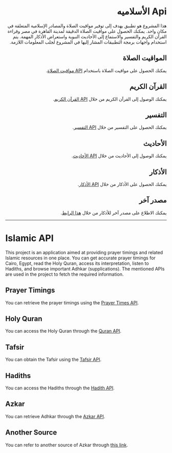 <div dir="rtl">

#  Api الأسلاميه 
  
هذا المشروع هو تطبيق يهدف إلى توفير مواقيت الصلاة والمصادر الإسلامية المتعلقة في مكان واحد. يمكنك الحصول على مواقيت الصلاة الدقيقة لمدينة القاهرة في مصر وقراءة القرآن الكريم والتفسير والاستماع إلى الأحاديث النبوية واستعراض الأذكار المهمة. يتم استخدام واجهات برمجة التطبيقات المشار إليها في المشروع لجلب المعلومات اللازمة.

## المواقيت الصلاة

يمكنك الحصول على مواقيت الصلاة باستخدام [API مواقيت الصلاة](https://api.aladhan.com/v1/timingsByCity?city=cairo&country=egypt&method=8).

## القرآن الكريم

يمكنك الوصول إلى القرآن الكريم من خلال [API القرآن الكريم](http://api.alquran.cloud/v1/surah/114).

## التفسير

يمكنك الحصول على التفسير من خلال [API التفسير](https://quranenc.com/api/v1/translation/sura/arabic_moyassar/114).

## الأحاديث

يمكنك الوصول إلى الأحاديث من خلال [API الأحاديث](https://hadis-api-id.vercel.app/hadith/abu-dawud?page=2&limit=300).

## الأذكار

يمكنك الحصول على الأذكار من خلال [API الأذكار](https://raw.githubusercontent.com/nawafalqari/azkar-api/56df51279ab6eb86dc2f6202c7de26c8948331c1/azkar.json).

## مصدر آخر

يمكنك الاطلاع على مصدر آخر للأذكار من خلال [هذا الرابط](https://www.hisnmuslim.com/api/ar/27.json).

</div>

---

<div dir="ltr">

# Islamic API

This project is an application aimed at providing prayer timings and related Islamic resources in one place. You can get accurate prayer timings for Cairo, Egypt, read the Holy Quran, access its interpretation, listen to Hadiths, and browse important Adhkar (supplications). The mentioned APIs are used in the project to fetch the required information.

## Prayer Timings

You can retrieve the prayer timings using the [Prayer Times API](https://api.aladhan.com/v1/timingsByCity?city=cairo&country=egypt&method=8).

## Holy Quran

You can access the Holy Quran through the [Quran API](http://api.alquran.cloud/v1/surah/114).

## Tafsir

You can obtain the Tafsir using the [Tafsir API](https://quranenc.com/api/v1/translation/sura/arabic_moyassar/114).

## Hadiths

You can access the Hadiths through the [Hadith API](https://hadis-api-id.vercel.app/hadith/abu-dawud?page=2&limit=300).

## Azkar

You can retrieve Adhkar through the [Azkar API](https://raw.githubusercontent.com/nawafalqari/azkar-api/56df51279ab6eb86dc2f6202c7de26c8948331c1/azkar.json).

## Another Source

You can refer to another source of Azkar through [this link](https://www.hisnmuslim.com/api/ar/27.json).

</div>
